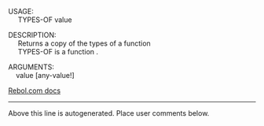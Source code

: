 USAGE:  
&nbsp;&nbsp;&nbsp;&nbsp;&nbsp;TYPES-OF&nbsp;value&nbsp;  
  
DESCRIPTION:  
&nbsp;&nbsp;&nbsp;&nbsp;&nbsp;Returns&nbsp;a&nbsp;copy&nbsp;of&nbsp;the&nbsp;types&nbsp;of&nbsp;a&nbsp;function  
&nbsp;&nbsp;&nbsp;&nbsp;&nbsp;TYPES-OF&nbsp;is&nbsp;a&nbsp;function&nbsp;.  
  
ARGUMENTS:  
&nbsp;&nbsp;&nbsp;&nbsp;value&nbsp;[any-value!]  

[Rebol.com docs](http://www.rebol.com/r3/docs/functions/types-of.html)
___
Above this line is autogenerated. Place user comments below.